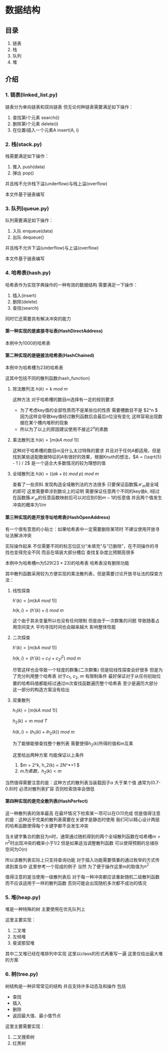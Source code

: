 # 数据结构

## 目录

1. 链表
2. 栈
3. 队列
4. 堆



## 介绍

### 1. 链表(linked_list.py)

链表分为单向链表和双向链表 但无论何种链表需要满足如下操作：

1. 查找第i个元素 search(i)
2. 删除第i个元素 delete(i)
3. 在位置i插入一个元素A insert(A, i)

### 2. 栈(stack.py)

栈需要满足如下操作：

1. 推入 push(data)
2. 弹出 pop()

并且栈不允许栈下溢(underflow)与栈上溢(overflow)

本文件基于链表编写

### 3. 队列(queue.py)

队列需要满足如下操作：

1.  入队 enqueue(data)
2.  出队 dequeue()

并且栈不允许下溢(underflow)与上溢(overflow)

本文件基于链表编写

### 4. 哈希表(hash.py)

哈希表作为实现字典操作的一种有效的数据结构 需要满足一下操作：

1. 插入(insert)
2. 删除(delete)
3. 查找(search)

同时它还需要具有解决冲突的能力 

#### 第一种实现的是直接寻址表(HashDirectAddress) 

本例中为1000的哈希表

#### 第二种实现的是链接法哈希表(HashChained) 

本例中为哈希槽为23的哈希表

这其中包括不同的散列函数(hash_function) 

1. 除法散列法 $h(k) = k\ mod\ m$

   这种方法 对于哈希槽的数目$m$选择有一定的规则要求

   * 为了考虑key值的全部性质而不是某些位的性质 需要槽数目不是 $2^n $ 因为这样会导致key值经过散列函数后会最后n位没有变化 这样容易出现数据在某个槽内堆积的现象
   * 所以为了以上的原因建议使用不接近$2^n​$的素数

2. 乘法散列法 $h(k) = [m(kA\ mod\ 1)]$

   这种对于哈希槽的数目$m$没什么太过特殊的要求 并且对于任何$A$都适用，但是找到某些适配数据特征的$A$有很好的效果，根据Knuth的想法，$A = (\sqrt{5} - 1 ) / 2$ 是一个适合大多数情况的较为理想的值

3. 全域散列法 $h(k) = ((ak+b)\ mod\ p)\ mod\ m$

   查看了一些资料 发现构造全域散列法的方法很多 只要保证函数簇$\mathcal{H}_m$是全域的即可 这里需要牵涉到数论上的证明 需要保证任意两个不同的key值$k$, $l$经过在函数簇$\mathcal{H}_m$的任意函数映射后可以对应到$0$到$m-1$的任意值 并且两个值发生冲突的概率为$1/m$

#### 第三种实现的是开放寻址哈希表(HashOpenAddress)

有一个很有意思的小贴士：如果哈希表中一定需要删除某项时 不建议使用开放寻址法解决冲突

实际操作起来 不仅需要不同的标志位区分”未填充“与“已删除”，在不同操作的寻找也变得完全不同 而且在填装大部分槽后 查找复杂度比预期高很多

本例中为哈希槽m为$529(23\times23)$的哈希表 哈希表没有删除功能 

其中散列函数采用较为方便实现的乘法散列表，但是需要讨论开放寻址法的探查方法：

1. 线性探查

   $h'(k) = [m(kA\ mod\ 1)]$

   $h(k, i) = (h'(k) + i)\ mod\ m$

   这个由于其余变量所以也没有任何限制 但是由于一次群集的问题 导致随着占用空间变大 平均寻找时间也会越来越大 影响整体性能

2. 二次探查

   $h'(k) = [m(kA\ mod\ 1)]$

   $h(k, i) = (h'(k) + c_1i + c_2i^2)\ mod\ m$

   尽管这样也会导致一个轻度的群集(二次群集) 但是较线性探查会好很多 但是为了充分利用整个哈希表 对于$c_1$,  $c_2$, $m$ 有限制条件 最好保证对于从任何初始位置的哈希码值都能经过通过m次查找函数遍历整个哈希表 至少是遍历大部分  这一部分的构造方案没有给出

3. 双重散列

   $h_1(k) = [m(kA\ mod\ 1)]$

   $h_2(k) = m\ mod\ T$

   $h(k, i) = (h_1(k) + ih_2(k))\ mod\ m$

   为了能够能够查找整个散列表 需要使得$h_2(k)$所得的值和m互素

   这里给出两种方案 均能保证以上条件

   1. $m = 2^k, h_2(k) = 2N^*+1 $
   2. $m为素数， h_2(k) < m$

当然值得需要注意的是：这种方式的散列表当装载因子$\alpha$ 大于某个值 通常为(0.7-0.8)时 必须对散列表扩容 否则检索效率会很低 

#### 第四种实现的是完全散列表(HashPerfect)

这一种散列表的效率最高 在最坏情况下检索某一项可以在O(1)完成 但是值得注意的是：这种近乎完美的散列表需要在关键字是静态时使用 我们可以精心设计两层的哈希函数使得每个关键字都不会发生冲突 

当关键字集合的数目为n时，通常通过随机得到的两个全域散列函数在哈希槽$m=n^2$时出现冲突的概率小于1/2 但是如果适当调整散列函数 可以使得预期的总储存空间为O(n)

所以该散列表实际上只支持查询功能 对于插入功能需要慎重的通过枚举的方式传递到类当中 这里参考一个现成的例子 当然 为了便于操作这里m的取值为$n^2$

 值得注意的是当使用一级散列表后 对于每一种冲突都应该重新随机二级散列函数而不应该适用于一样的散列函数 否则可能会出现随机多次都不成功的情况

### 5. 堆(heap.py)

堆是一种特殊的树 主要使用在优先队列上

这里主要实现：

1. 二叉堆
2. 左倾堆
3. 斐波那契堆

其中二叉堆已经在堆排列中实现 这里以class的形式再重写一遍 这里仅给出最大堆的方案

### 6. 树(tree.py)

树结构是一种非常常见的结构 并且支持许多动态及和操作 包括

* 查找
* 插入
* 删除
* 返回最大值、最小值节点

这里主要需要实现：

1. 二叉搜索树
2. 红黑树

